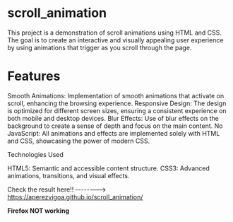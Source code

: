 # scroll_animation

This project is a demonstration of scroll animations using HTML and CSS. The goal is to create an interactive and visually appealing user experience by using animations that trigger as you scroll through the page.

# Features

  Smooth Animations: Implementation of smooth animations that activate on scroll, enhancing the browsing experience.
  Responsive Design: The design is optimized for different screen sizes, ensuring a consistent experience on both mobile and desktop devices.
  Blur Effects: Use of blur effects on the background to create a sense of depth and focus on the main content.
  No JavaScript: All animations and effects are implemented solely with HTML and CSS, showcasing the power of modern CSS.

Technologies Used

HTML5: Semantic and accessible content structure.
CSS3: Advanced animations, transitions, and visual effects.

Check the result here!! --------> https://aperezvigoa.github.io/scroll_animation/

**Firefox NOT working**

